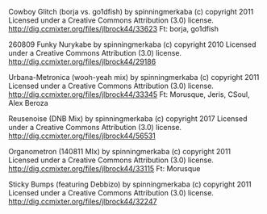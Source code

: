 Cowboy Glitch (borja vs. go1dfish) by spinningmerkaba (c) copyright 2011 Licensed under a Creative Commons Attribution (3.0) license. http://dig.ccmixter.org/files/jlbrock44/33623 Ft: borja, go1dfish

260809 Funky Nurykabe by spinningmerkaba (c) copyright 2010 Licensed under a Creative Commons Attribution (3.0) license. http://dig.ccmixter.org/files/jlbrock44/29186

Urbana-Metronica (wooh-yeah mix) by spinningmerkaba (c) copyright 2011 Licensed under a Creative Commons Attribution (3.0) license. http://dig.ccmixter.org/files/jlbrock44/33345 Ft: Morusque, Jeris, CSoul, Alex Beroza

Reusenoise  (DNB Mix) by spinningmerkaba (c) copyright 2017 Licensed under a Creative Commons Attribution (3.0) license. http://dig.ccmixter.org/files/jlbrock44/56531

Organometron (140811 MIx) by spinningmerkaba (c) copyright 2011 Licensed under a Creative Commons Attribution (3.0) license. http://dig.ccmixter.org/files/jlbrock44/33115 Ft: Morusque

Sticky Bumps (featuring Debbizo) by spinningmerkaba (c) copyright 2011 Licensed under a Creative Commons Attribution (3.0) license. http://dig.ccmixter.org/files/jlbrock44/32247

